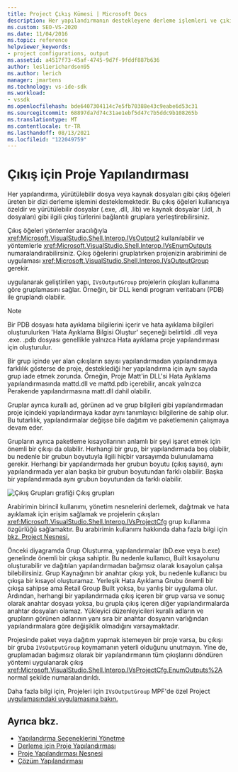 ```yaml
---
title: Project Çıkış Kümesi | Microsoft Docs
description: Her yapılandırmanın destekleyene derleme işlemleri ve çıkış öğelerinin kullanılabilir olduğu arabirimler ve yöntemler hakkında bilgi edinmek.
ms.custom: SEO-VS-2020
ms.date: 11/04/2016
ms.topic: reference
helpviewer_keywords:
- project configurations, output
ms.assetid: a4517f73-45af-4745-9d7f-9fddf887b636
author: leslierichardson95
ms.author: lerich
manager: jmartens
ms.technology: vs-ide-sdk
ms.workload:
- vssdk
ms.openlocfilehash: bde6407304114c7e5fb70388e43c9eabe6d53c31
ms.sourcegitcommit: 68897da7d74c31ae1ebf5d47c7b5ddc9b108265b
ms.translationtype: MT
ms.contentlocale: tr-TR
ms.lasthandoff: 08/13/2021
ms.locfileid: "122049759"
---
```

# <a name="project-configuration-for-output"></a>Çıkış için Proje Yapılandırması
Her yapılandırma, yürütülebilir dosya veya kaynak dosyaları gibi çıkış öğeleri üreten bir dizi derleme işlemini desteklemektedir. Bu çıkış öğeleri kullanıcıya özeldir ve yürütülebilir dosyalar (.exe, .dll, .lib) ve kaynak dosyalar (.idl, .h dosyaları) gibi ilgili çıkış türlerini bağlantılı gruplara yerleştirebilirsiniz.

 Çıkış öğeleri yöntemler aracılığıyla <xref:Microsoft.VisualStudio.Shell.Interop.IVsOutput2> kullanılabilir ve yöntemlerle <xref:Microsoft.VisualStudio.Shell.Interop.IVsEnumOutputs> numaralandırabilirsiniz. Çıkış öğelerini gruplatırken projenizin arabirimini de uygulaması <xref:Microsoft.VisualStudio.Shell.Interop.IVsOutputGroup> gerekir.

 uygulanarak geliştirilen yapı, `IVsOutputGroup` projelerin çıkışları kullanıma göre gruplamasını sağlar. Örneğin, bir DLL kendi program veritabanı (PDB) ile gruplandı olabilir.

> [!NOTE]
> Bir PDB dosyası hata ayıklama bilgilerini içerir ve hata ayıklama bilgileri oluşturulurken 'Hata Ayıklama Bilgisi Oluştur' seçeneği belirtildi .dll veya .exe. .pdb dosyası genellikle yalnızca Hata ayıklama proje yapılandırması için oluşturulur.

 Bir grup içinde yer alan çıkışların sayısı yapılandırmadan yapılandırmaya farklılık gösterse de proje, desteklediği her yapılandırma için aynı sayıda grup iade etmek zorunda. Örneğin, Proje Matt'in DLL'si Hata Ayıklama yapılandırmasında mattd.dll ve mattd.pdb içerebilir, ancak yalnızca Perakende yapılandırmasına matt.dll dahil olabilir.

 Gruplar ayrıca kurallı ad, görünen ad ve grup bilgileri gibi yapılandırmadan proje içindeki yapılandırmaya kadar aynı tanımlayıcı bilgilerine de sahip olur. Bu tutarlılık, yapılandırmalar değişse bile dağıtım ve paketlemenin çalışmaya devam eder.

 Grupların ayrıca paketleme kısayollarının anlamlı bir şeyi işaret etmek için önemli bir çıkışı da olabilir. Herhangi bir grup, bir yapılandırmada boş olabilir, bu nedenle bir grubun boyutuyla ilgili hiçbir varsayımda bulunulamama gerekir. Herhangi bir yapılandırmada her grubun boyutu (çıkış sayısı), aynı yapılandırmada yer alan başka bir grubun boyutundan farklı olabilir. Başka bir yapılandırmada aynı grubun boyutundan da farklı olabilir.

 ![Çıkış Grupları grafiği](../../extensibility/internals/media/vsoutputgroups.gif "vsOutputGroups") Çıkış grupları

 Arabirimin birincil kullanımı, yönetim nesnelerini derlemek, dağıtmak ve hata ayıklamak için erişim sağlamak ve projelerin çıkışları <xref:Microsoft.VisualStudio.Shell.Interop.IVsProjectCfg> grup kullanma özgürlüğü sağlamaktır. Bu arabirimin kullanımı hakkında daha fazla bilgi için [bkz. Project Nesnesi.](../../extensibility/internals/project-configuration-object.md)

 Önceki diyagramda Grup Oluşturma, yapılandırmalar (bD.exe veya b.exe) genelinde önemli bir çıkışa sahiptir. Bu nedenle kullanıcı, Built kısayolunu oluşturabilir ve dağıtılan yapılandırmadan bağımsız olarak kısayolun çalışa bilebilirsiniz. Grup Kaynağının bir anahtar çıkışı yok, bu nedenle kullanıcı bu çıkışa bir kısayol oluşturamaz. Yerleşik Hata Ayıklama Grubu önemli bir çıkışa sahipse ama Retail Group Built yoksa, bu yanlış bir uygulama olur. Ardından, herhangi bir yapılandırmada çıkış içeren bir grup varsa ve sonuç olarak anahtar dosyası yoksa, bu grupla çıkış içeren diğer yapılandırmalarda anahtar dosyaları olamaz. Yükleyici düzenleyicileri kurallı adların ve grupların görünen adlarının yanı sıra bir anahtar dosyanın varlığından yapılandırmalara göre değişiklik olmadığını varsaymaktadır.

 Projesinde paket veya dağıtım yapmak istemeyen bir proje varsa, bu çıkışı bir gruba `IVsOutputGroup` koymamanın yeterli olduğunu unutmayın. Yine de, gruplamadan bağımsız olarak bir yapılandırmanın tüm çıkışlarını döndüren yöntemi uygulanarak çıkış <xref:Microsoft.VisualStudio.Shell.Interop.IVsProjectCfg.EnumOutputs%2A> normal şekilde numaralandırıldı.

 Daha fazla bilgi için, Projeleri için `IVsOutputGroup` MPF'de özel Project [uygulamasındaki uygulamasına bakın.](https://github.com/tunnelvisionlabs/MPFProj10)

## <a name="see-also"></a>Ayrıca bkz.
- [Yapılandırma Seçeneklerini Yönetme](../../extensibility/internals/managing-configuration-options.md)
- [Derleme için Proje Yapılandırması](../../extensibility/internals/project-configuration-for-building.md)
- [Proje Yapılandırması Nesnesi](../../extensibility/internals/project-configuration-object.md)
- [Çözüm Yapılandırması](../../extensibility/internals/solution-configuration.md)
